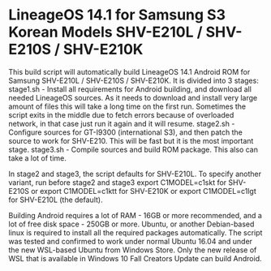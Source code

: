 # LineageOS 14.1 for Samsung S3 Korean Models SHV-E210L / SHV-E210S / SHV-E210K

This build script will automatically build LineageOS 14.1 Android ROM for Samsung SHV-E210L / SHV-E210S / SHV-E210K.
It is divided into 3 stages:
stage1.sh - Install all requirements for Android building, and download all needed LineageOS sources. As it needs to download and install very large amount of files this will take a long time on the first run. Sometimes the script exits in the middle due to fetch errors because of overloaded network, in that case just run it again and it will resume.
stage2.sh - Configure sources for GT-I9300 (international S3), and then patch the source to work for SHV-E210. This will be fast but it is the most important stage.
stage3.sh - Compile sources and build ROM package. This also can take a lot of time.

In stage2 and stage3, the script defaults for SHV-E210L. To specify another variant, run before stage2 and stage3
export C1MODEL=c1skt for SHV-E210S or
export C1MODEL=c1ktt for SHV-E210K or
export C1MODEL=c1lgt for SHV-E210L (the default).

Building Android requires a lot of RAM - 16GB or more recommended, and a lot of free disk space - 250GB or more.
Ubuntu, or another Debian-based linux is required to install all the required packages automatically.
The script was tested and confirmed to work under normal Ubuntu 16.04 and under the new WSL-based Ubuntu from Windows Store. Only the new release of WSL that is available in Windows 10 Fall Creators Update can build Android. 
